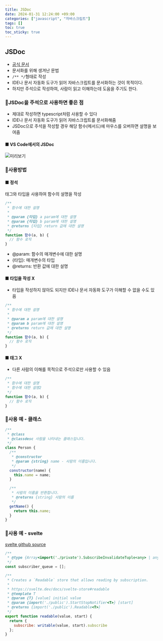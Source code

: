```yaml
---
title: JSDoc
date: 2024-01-31 12:24:00 +09:00
categories: ["javascript", "자바스크립트"]
tags: []
toc: true
toc_sticky: true
---
```


## JSDoc

- [공식 문서](https://jsdoc.app/)
- 문서화를 위해 생겨난 문법
- `/** */`형태로 작성
- IDE나 문서 자동화 도구가 읽어 자바스크립트를 문서화하는 것이 목적이다.
- 하지만 주석으로 작성하여, 사람이 읽고 이해하는데 도움을 주기도 한다.

### 📘JSDoc을 주석으로 사용하면 좋은 점

- 제대로 작성하면 typescript처럼 사용할 수 있다
- IDE나 문서 자동화 도구가 읽어 자바스크립트를 문서화해줌
- JSDoc으로 주석을 작성할 경우 해당 함수(메서드)에 마우스를 오버하면 설명을 보여줌

#### ■ VS Code에서의 JSDoc

![미리보기](https://github.com/hyemin12/book-store-project/assets/66300732/38a26cce-1b39-4431-a993-5a9119dcc247)

### 📘사용방법

#### ■ 정석

태그와 타입을 사용하여 함수의 설명을 작성

```js
/**
 * 함수에 대한 설명
 *
 * @param {타입} a param에 대한 설명
 * @param {타입} b param에 대한 설명
 * @returns {타입} return 값에 대한 설명
 */
function 함수(a, b) {
  // 함수 로직
}
```

- @param: 함수의 매개변수에 대한 설명
- {타입}: 매개변수의 타입
- @returns: 반환 값에 대한 설명

#### ■ 타입을 작성 X

- 타입을 작성하지 않아도 되지만 IDE나 문서 자동화 도구가 이해할 수 없을 수도 있음

```js
/**
 * 함수에 대한 설명
 *
 * @param a param에 대한 설명
 * @param b param에 대한 설명
 * @returns return 값에 대한 설명
 */
function 함수(a, b) {
  // 함수 로직
}
```

#### ■ 태그 X

- 다른 사람의 이해를 목적으로 주석으로만 사용할 수 있음

```js
/**
 * 함수에 대한 설명
 * 함수에 대한 설명2
 */
function 함수(a, b) {
  // 함수 로직
}
```

### 📘사용 예 - 클래스

```js
/**
 * @class
 * @classdesc 사람을 나타내는 클래스입니다.
 */
class Person {
  /**
   * @constructor
   * @param {string} name - 사람의 이름입니다.
   */
  constructor(name) {
    this.name = name;
  }

  /**
   * 사람의 이름을 반환합니다.
   * @returns {string} 사람의 이름
   */
  getName() {
    return this.name;
  }
}
```

### 📘사용 예 - svelte

[svelte github source](https://github.com/sveltejs/svelte/blob/main/packages/svelte/src/store/index.js)

```js
/**
 * @type {Array<import('./private').SubscribeInvalidateTuple<any> | any>}
 */
const subscriber_queue = [];

/**
 * Creates a `Readable` store that allows reading by subscription.
 *
 * https://svelte.dev/docs/svelte-store#readable
 * @template T
 * @param {T} [value] initial value
 * @param {import('./public').StartStopNotifier<T>} [start]
 * @returns {import('./public').Readable<T>}
 */
export function readable(value, start) {
  return {
    subscribe: writable(value, start).subscribe
  };
}
```
